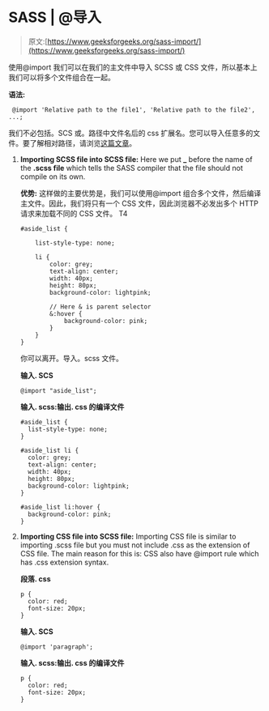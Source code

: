 # SASS | @导入

> 原文:[https://www.geeksforgeeks.org/sass-import/](https://www.geeksforgeeks.org/sass-import/)

使用@import 我们可以在我们的主文件中导入 SCSS 或 CSS 文件，所以基本上我们可以将多个文件组合在一起。

**语法:**

```
 @import 'Relative path to the file1', 'Relative path to the file2', ...; 
```

我们不必包括。SCS 或。路径中文件名后的 css 扩展名。您可以导入任意多的文件。要了解相对路径，请浏览[这篇文章](https://www.geeksforgeeks.org/html-file-paths/)。

1.  **Importing SCSS file into SCSS file:**
    Here we put **_** before the name of the **.scss file** which tells the SASS compiler that the file should not compile on its own.

    **优势:**
    这样做的主要优势是，我们可以使用@import 组合多个文件，然后编译主文件。因此，我们将只有一个 CSS 文件，因此浏览器不必发出多个 HTTP 请求来加载不同的 CSS 文件。
    T4

    ```
    #aside_list {

        list-style-type: none;

        li {
            color: grey;
            text-align: center;
            width: 40px;
            height: 80px;
            background-color: lightpink;

            // Here & is parent selector
            &:hover {
                background-color: pink;
            }
        }
    }
    ```

    你可以离开。导入。scss 文件。

    **输入. SCS**

    ```
    @import "aside_list";

    ```

    **输入. scss:输出. css 的编译文件**

    ```
    #aside_list {
      list-style-type: none;
    }

    #aside_list li {
      color: grey;
      text-align: center;
      width: 40px;
      height: 80px;
      background-color: lightpink;
    }

    #aside_list li:hover {
      background-color: pink;
    }

    ```

2.  **Importing CSS file into SCSS file:**
    Importing CSS file is similar to importing .scss file but you must not include .css as the extension of CSS file. The main reason for this is: CSS also have @import rule which has .css extension syntax.

    **段落. css**

    ```
    p {
      color: red;
      font-size: 20px;
    }
    ```

    **输入. SCS**

    ```
    @import 'paragraph';
    ```

    **输入. scss:输出. css 的编译文件**

    ```
    p {
      color: red;
      font-size: 20px;
    }

    ```